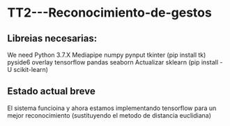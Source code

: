 # TT2---Reconocimiento-de-gestos

## Libreias necesarias:
We need Python 3.7.X
Mediapipe
numpy
pynput
tkinter (pip install tk)
pyside6
overlay
tensorflow
pandas
seaborn
Actualizar sklearn (pip install -U scikit-learn)

## Estado actual breve
El sistema funcioina y ahora estamos implementando tensorflow para 
un mejor reconocimiento (sustituyendo el metodo de distancia euclidiana)